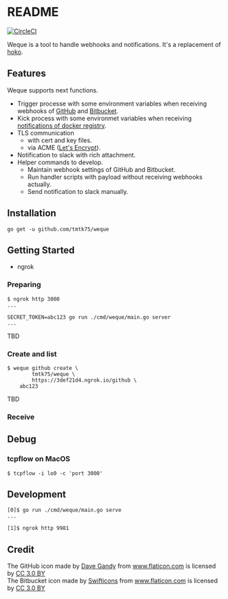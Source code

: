 # README
[![CircleCI](https://circleci.com/gh/tmtk75/weque.svg?style=svg)](https://circleci.com/gh/tmtk75/weque)

Weque is a tool to handle webhooks and notifications.
It's a replacement of [hoko](https://github.com/tmtk75/hoko).


## Features
Weque supports next functions.
* Trigger processe with some environment variables
  when receiving webhooks of [GitHub](https://developer.github.com/webhooks/)
  and [Bitbucket](https://confluence.atlassian.com/bitbucket/manage-webhooks-735643732.html).
* Kick process with some environmet variables when receiving [notifications of docker registry](https://docs.docker.com/registry/notifications/).
* TLS communication
  - with cert and key files.
  - via ACME ([Let's Encrypt](https://letsencrypt.org/)).
* Notification to slack with rich attachment.
* Helper commands to develop.
  - Maintain webhook settings of GitHub and Bitbucket.
  - Run handler scripts with payload without receiving webhooks actually.
  - Send notification to slack manually.


## Installation
```
go get -u github.com/tmtk75/weque
```


## Getting Started
* ngrok

### Preparing
```
$ ngrok http 3000
...

SECRET_TOKEN=abc123 go run ./cmd/weque/main.go server
...
```
TBD

### Create and list
```
$ weque github create \
        tmtk75/weque \
        https://3def21d4.ngrok.io/github \
	abc123
```
TBD


### Receive



## Debug
### tcpflow on MacOS
```
$ tcpflow -i lo0 -c 'port 3000'
```


## Development
```
[0]$ go run ./cmd/weque/main.go serve
...

[1]$ ngrok http 9981
```


## Credit
<div>The GitHub icon made by <a href="https://www.flaticon.com/authors/dave-gandy" title="Dave Gandy">Dave Gandy</a> from <a href="https://www.flaticon.com/" title="Flaticon">www.flaticon.com</a> is licensed by <a href="http://creativecommons.org/licenses/by/3.0/" title="Creative Commons BY 3.0" target="_blank">CC 3.0 BY</a></div>

<div>The Bitbucket icon made by <a href="https://www.flaticon.com/authors/swifticons" title="Swifticons">Swifticons</a> from <a href="https://www.flaticon.com/" title="Flaticon">www.flaticon.com</a> is licensed by <a href="http://creativecommons.org/licenses/by/3.0/" title="Creative Commons BY 3.0" target="_blank">CC 3.0 BY</a></div>

